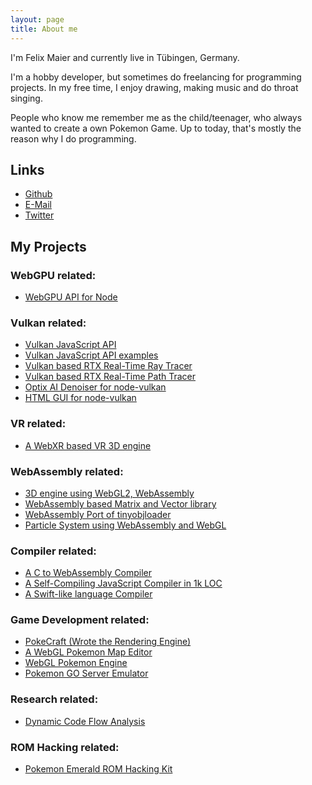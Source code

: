 ```yaml
---
layout: page
title: About me
---
```


I'm Felix Maier and currently live in Tübingen, Germany.

I'm a hobby developer, but sometimes do freelancing for programming projects. In my free time, I enjoy drawing, making music and do throat singing.

People who know me remember me as the child/teenager, who always wanted to create a own Pokemon Game. Up to today, that's mostly the reason why I do programming.

## Links

 - [Github](https://github.com/maierfelix)
 - [E-Mail](mailto:xilefmai@gmail.com)
 - [Twitter](https://twitter.com/felixmaier96)

## My Projects

### WebGPU related:

 - [WebGPU API for Node](https://github.com/maierfelix/webgpu)

### Vulkan related:

 - [Vulkan JavaScript API](https://github.com/maierfelix/nvk)
 - [Vulkan JavaScript API examples](https://github.com/maierfelix/nvk-examples)
 - [Vulkan based RTX Real-Time Ray Tracer](https://github.com/maierfelix/tiny-rtx)
 - [Vulkan based RTX Real-Time Path Tracer](https://github.com/maierfelix/momo)
 - [Optix AI Denoiser for node-vulkan](https://github.com/maierfelix/nvk-optix-denoiser)
 - [HTML GUI for node-vulkan](https://github.com/maierfelix/azula)

### VR related:

 - [A WebXR based VR 3D engine](https://github.com/maierfelix/xr-engine)

### WebAssembly related:

 - [3D engine using WebGL2, WebAssembly](https://github.com/maierfelix/rokon)
 - [WebAssembly based Matrix and Vector library](https://github.com/maierfelix/glmw)
 - [WebAssembly Port of tinyobjloader](https://github.com/maierfelix/tolw)
 - [Particle System using WebAssembly and WebGL](https://github.com/maierfelix/wasm-particles)

### Compiler related:

 - [A C to WebAssembly Compiler](https://github.com/maierfelix/mini-c)
 - [A Self-Compiling JavaScript Compiler in 1k LOC](https://github.com/maierfelix/mini-js)
 - [A Swift-like language Compiler](https://github.com/maierfelix/hevia-compiler)

### Game Development related:

 - [PokeCraft (Wrote the Rendering Engine)](https://www.youtube.com/channel/UC5bMVzJRThGgpYSkNj3cdwQ)
 - [A WebGL Pokemon Map Editor](https://www.youtube.com/watch?v=-COtECNb8lo)
 - [WebGL Pokemon Engine](https://github.com/maierfelix/pokemmo)
 - [Pokemon GO Server Emulator](https://github.com/maierfelix/pogoserver)

### Research related:

 - [Dynamic Code Flow Analysis](https://github.com/maierfelix/Iroh)

### ROM Hacking related:

 - [Pokemon Emerald ROM Hacking Kit](https://github.com/maierfelix/pokemon-emerald-rom-hacking)
